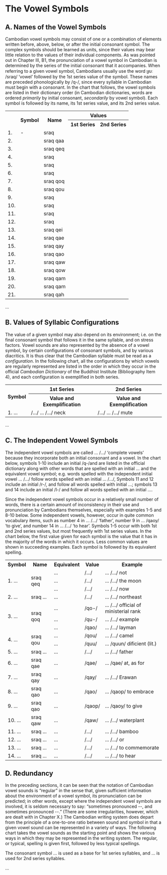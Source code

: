 # The Vowel Symbols

## A. Names of the Vowel Symbols

Cambodian vowel symbols may consist of one or a combination of elements written before, above, below, or after the initial consonant symbol. The complex symbols should be learned as units, since their values may bear little relation to the values of their individual components. As was pointed out in Chapter III, B1, the pronunciation of a vowel symbol in Cambodian is determined by the series of the initial consonant that it accompanies. When referring to a given vowel symbol, Cambodians usually use the word ស្រៈ /sraq/ ‘vowel’ followed by the 1st series value of the symbol. These names are preceded phonologically by /q-/, since every syllable in Cambodian must begin with a consonant. In the chart that follows, the vowel symbols are listed in their dictionary order (in Cambodian dictionaries, words are ordered _primarily_ by initial consonant, _secondarily_ by vowel symbol). Each symbol is followed by its name, its 1st series value, and its 2nd series value.

<table>
  <tr>
    <th rowspan=2></th>
    <th rowspan=2>Symbol</th>
    <th rowspan=2>Name</th>
    <th colspan=2>Values</th>
  </tr>
  <tr>
    <th>1st Series</th>
    <th>2nd Series</th>
  </tr>
  <tr>
    <td>1.</td>
    <td>-</td>
    <td>sraq</td>
    <td></td>
    <td></td>
  </tr>
  <tr>
    <td>2.</td>
    <td></td>
    <td>sraq qaa</td>
    <td></td>
    <td></td>
  </tr>
  <tr>
    <td>3.</td>
    <td></td>
    <td>sraq qeq</td>
    <td></td>
    <td></td>
  </tr>
  <tr>
    <td>4.</td>
    <td></td>
    <td>sraq</td>
    <td></td>
    <td></td>
  </tr>
  <tr>
    <td>5.</td>
    <td></td>
    <td>sraq</td>
    <td></td>
    <td></td>
  </tr>
  <tr>
    <td>6.</td>
    <td></td>
    <td>sraq</td>
    <td></td>
    <td></td>
  </tr>
  <tr>
    <td>7.</td>
    <td></td>
    <td>sraq qoq</td>
    <td></td>
    <td></td>
  </tr>
  <tr>
    <td>8.</td>
    <td></td>
    <td>sraq qou</td>
    <td></td>
    <td></td>
  </tr>
  <tr>
    <td>9.</td>
    <td></td>
    <td>sraq</td>
    <td></td>
    <td></td>
  </tr>
  <tr>
    <td>10.</td>
    <td></td>
    <td>sraq</td>
    <td></td>
    <td></td>
  </tr>
  <tr>
    <td>11.</td>
    <td></td>
    <td>sraq</td>
    <td></td>
    <td></td>
  </tr>
  <tr>
    <td>12.</td>
    <td></td>
    <td>sraq</td>
    <td></td>
    <td></td>
  </tr>
  <tr>
    <td>13.</td>
    <td></td>
    <td>sraq qei</td>
    <td></td>
    <td></td>
  </tr>
  <tr>
    <td>14.</td>
    <td></td>
    <td>sraq qae</td>
    <td></td>
    <td></td>
  </tr>
  <tr>
    <td>15.</td>
    <td></td>
    <td>sraq qay</td>
    <td></td>
    <td></td>
  </tr>
  <tr>
    <td>16.</td>
    <td></td>
    <td>sraq qao</td>
    <td></td>
    <td></td>
  </tr>
  <tr>
    <td>17.</td>
    <td></td>
    <td>sraq qaw</td>
    <td></td>
    <td></td>
  </tr>
  <tr>
    <td>18.</td>
    <td></td>
    <td>sraq qow</td>
    <td></td>
    <td></td>
  </tr>
  <tr>
    <td>19.</td>
    <td></td>
    <td>sraq qam</td>
    <td></td>
    <td></td>
  </tr>
  <tr>
    <td>20.</td>
    <td></td>
    <td>sraq qam</td>
    <td></td>
    <td></td>
  </tr>
  <tr>
    <td>21.</td>
    <td></td>
    <td>sraq qah</td>
    <td></td>
    <td></td>
  </tr>
</table>

...

## B. Values of Syllabic Configurations

The value of a given symbol may also depend on its environment; i.e. on the final consonant symbol that follows it in the same syllable, and on stress factors. Vowel sounds are also represented by the absence of a vowel symbol, by certain configurations of consonant symbols, and by various diacritics. It is thus clear that the Cambodian syllable must be read as a _configuration_. In the following chart, all the configurations by which vowels are regularly represented are listed in the order in which they occur in the official _Cambodian Dictionary_ of the Buddhist Institute (Bibliography Item 4), and each configuration is exemplified in both series.

<table>
  <tr>
    <th rowspan=2>Symbol</th>
    <th>1st Series</th>
    <th>2nd Series</th>
  </tr>
  <tr>
    <th>Value and Exemplification</th>
    <th>Value and Exemplification</th>
  </tr>
  <tr>
    <td>1. ...</td>
    <td>/.../ ... /.../ neck</td>
    <td>/.../ ... /.../ mute</td>
  </tr>
</table>

...

## C. The Independent Vowel Symbols

The independent vowel symbols are called ... /.../ ‘complete vowels’ because they incorporate both an initial consonant and a vowel. In the chart below, symbols 1-10 include an initial /q-/and are listed in the official dictionary along with other words that are spelled with an initial ... and the equivalent vowel symbol; e.g. words spelled with the independent initial vowel ...  /.../ follow words spelled with an initial ... /.../, Symbols 11 and 12 include an initial /r-/, and follow all words spelled with initial ...; symbols 13 and 14 include an initial /l-/ and follow all words spelled with an initial ....

Since the independent vowel symbols occur in a relatively small number of words, there is a certain amount of inconsistency in their use and pronunciation by Cambodians themselves, especially with examples 1-5 and 8-10 below. Some independent vowels, however, occur in quite common vocabulary items, such as number 4 in ... /.../ ‘father’, number 9 in ... /qaoy/ ‘to give’, and number 14 in ... /.../ ‘to hear’. Symbols 1-5 occur with both 1st and 2nd series values, but most frequently with 1st series values. In the chart below, the first value given for each symbol is the value that it has in the majority of the words in which it occurs. Less common values are shown in succeeding examples. Each symbol is followed by its equivalent spelling.

<table>
  <tr>
    <th>Symbol</th>
    <th>Name</th>
    <th>Equivalent</th>
    <th>Value</th>
    <th>Example</th>
  </tr>
  <tr>
    <td rowspan=3>1. ...</td>
    <td rowspan=3>sraq qeq</td>
    <td>...</td>
    <td>/.../</td>
    <td>... /.../ not</td>
  </tr>
  <tr>
    <td>...</td>
    <td>/.../</td>
    <td>... /.../ the moon</td>
  </tr>
  <tr>
    <td>...</td>
    <td>/.../</td>
    <td>... /.../ now</td>
  </tr>
  <tr>
    <td>2. ...</td>
    <td>sraq ...</td>
    <td>...</td>
    <td>/.../</td>
    <td>... /.../ northeast</td>
  </tr>
  <tr>
    <td rowspan=3>3. ...</td>
    <td rowspan=3>sraq qoq</td>
    <td>...</td>
    <td>/qo-/</td>
    <td>... /.../ official of ministerial rank</td>
  </tr>
  <tr>
    <td>...</td>
    <td>/qu-/</td>
    <td>... /.../ example</td>
  </tr>
  <tr>
    <td>...</td>
    <td>/qao/</td>
    <td>... /.../ layman</td>
  </tr>
  <tr>
    <td rowspan=2>4. ...</td>
    <td rowspan=2>sraq qou</td>
    <td>...</td>
    <td>/qou/</td>
    <td>... /.../ camel</td>
  </tr>
  <tr>
    <td>...</td>
    <td>/quu/</td>
    <td>... /quun/ dificient (lit.)</td>
  </tr>
  <tr>
    <td>5. ...</td>
    <td>sraq ...</td>
    <td>...</td>
    <td>/.../</td>
    <td>... /.../ father</td>
  </tr>
  <tr>
    <td>6. ...</td>
    <td>sraq qae</td>
    <td>...</td>
    <td>/qae/</td>
    <td>... /qae/ at, as for</td>
  </tr>
  <tr>
    <td>7. ...</td>
    <td>sraq qay</td>
    <td>...</td>
    <td>/qay/</td>
    <td>... /.../ Erawan</td>
  </tr>
  <tr>
    <td>8. ...</td>
    <td>sraq qao</td>
    <td>...</td>
    <td>/qao/</td>
    <td>... /qaop/ to embrace</td>
  </tr>
  <tr>
    <td>9. ...</td>
    <td>sraq qao</td>
    <td>...</td>
    <td>/qaop/</td>
    <td>... /qaoy/ to give</td>
  </tr>
  <tr>
    <td>10. ...</td>
    <td>sraq qaw</td>
    <td>...</td>
    <td>/qaw/</td>
    <td>... /.../ waterplant</td>
  </tr>
  <tr>
    <td>11. ...</td>
    <td>sraq ...</td>
    <td>...</td>
    <td>/.../</td>
    <td>... /.../ bamboo</td>
  </tr>
  <tr>
    <td>12. ...</td>
    <td>sraq ...</td>
    <td>...</td>
    <td>/.../</td>
    <td>... /.../ or</td>
  </tr>
  <tr>
    <td>13. ...</td>
    <td>sraq ...</td>
    <td>...</td>
    <td>/.../</td>
    <td>... /.../ to commemorate</td>
  </tr>
  <tr>
    <td>14. ...</td>
    <td>sraq ...</td>
    <td>...</td>
    <td>/.../</td>
    <td>... /.../ to hear</td>
  </tr>
</table>

## D. Redundancy

In the preceding sections, it can be seen that the notation of Cambodian vowel sounds is “regular” in the sense that, given sufficient information about the environment of a vowel symbol, its pronunciation can be predicted; in other words, except where the independent vowel symbols are involved, it is seldom necessary to say: “sometimes pronounced --, and sometimes pronounced --.” (There are some irregularities, however, which are dealt with in Chapter X.) The Cambodian writing system does depart from the principle of a one-to-one ratio between sound and symbol in that a given vowel sound can be represented in a variety of ways. The following chart takes the vowel sounds as the starting point and shows the various ways in which they may be represented in the writing system. The regular, or typical, spelling is given first, followed by less typical spellings.

The consonant symbol ... is used as a base for 1st series syllables, and ... is used for 2nd series syllables.

...
